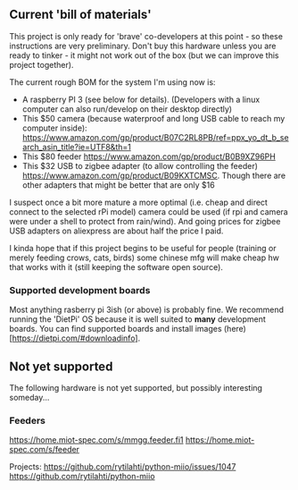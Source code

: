 
## Current 'bill of materials'

This project is only ready for 'brave' co-developers at this point - so these instructions are very preliminary.  Don't buy this hardware unless you are ready to tinker - it might not work out of the box (but we can improve this project together).

The current rough BOM for the system I'm using now is:

* A raspberry PI 3 (see below for details).  (Developers with a linux computer can also run/develop on their desktop directly)
* This $50 camera (because waterproof and long USB cable to reach my computer inside): https://www.amazon.com/gp/product/B07C2RL8PB/ref=ppx_yo_dt_b_search_asin_title?ie=UTF8&th=1 
* This $80 feeder https://www.amazon.com/gp/product/B0B9XZ96PH
* This $32 USB to zigbee adapter (to allow controlling the feeder) https://www.amazon.com/gp/product/B09KXTCMSC.  Though there are other adapters that might be better that are only $16

I suspect once a bit more mature a more optimal (i.e. cheap and direct connect to the selected rPi model) camera could be used (if rpi and camera were under a shell to protect from rain/wind).  And going prices for zigbee USB adapters on aliexpress are about half the price I paid.

I kinda hope that if this project begins to be useful for people (training or merely feeding crows, cats, birds) some chinese mfg will make cheap hw that works with it (still keeping the software open source). 

### Supported development boards

Most anything rasberry pi 3ish (or above) is probably fine.  We recommend running the 'DietPi' OS because it is well suited to **many** development boards.
You can find supported boards and install images (here)[https://dietpi.com/#downloadinfo].

## Not yet supported

The following hardware is not yet supported, but possibly interesting someday...

### Feeders

https://home.miot-spec.com/s/mmgg.feeder.fi1
https://home.miot-spec.com/s/feeder

Projects:
https://github.com/rytilahti/python-miio/issues/1047
https://github.com/rytilahti/python-miio
